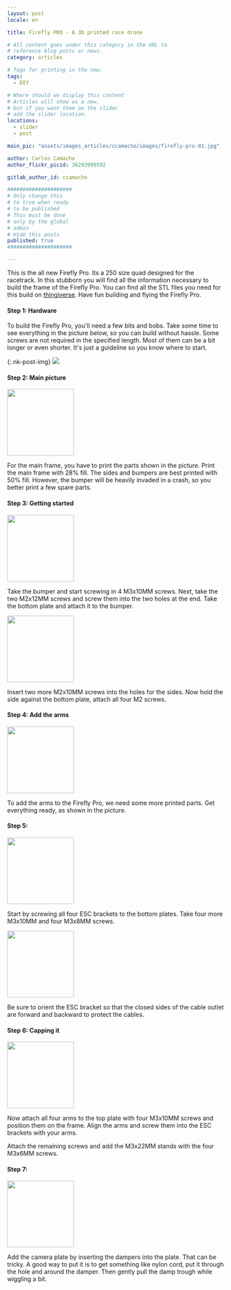 ```yaml
---
layout: post
locale: en

title: Firefly PRO - A 3D printed race drone

# All content goes under this category in the URL to
# reference blog posts or news.
category: articles

# Tags for printing in the new.
tags:
  - DIY

# Where should we display this content
# Articles will show as a new,
# but if you want them on the slider
# add the slider location.
locations:
  - slider
  - post

main_pic: "assets/images_articles/ccamacho/images/firefly-pro-01.jpg"

author: Carlos Camacho
author_flickr_picid: 36293999592

gitlab_author_id: ccamacho

#####################
# Only change this
# to true when ready
# to be published
# This must be done
# only by the global
# admin
# Hide this posts
published: true
#####################

---
```


This is the all new Firefly Pro.
Its a 250 size quad designed for the racetrack.
In this stubborn you will find all the information
necessary to build the frame of the Firefly Pro.
You can find all the STL files you need for this build on
[thingiverse](http://www.thingiverse.com/thing:1163884).
Have fun building and flying the Firefly Pro.

#### Step 1: Hardware

To build the Firefly Pro, you'll need a few bits and bobs.
Take some time to see everything in the picture below,
so you can build without hassle.
Some screws are not required in the specified length.
Most of them can be a bit longer or even shorter.
It's just a guideline so you know where to start.

{:.nk-post-img}
<img src="/assets/images_articles/{{ page.gitlab_author_id }}/images/firefly-pro-02.jpg">


#### Step 2: Main picture

<div class="nk-post-text mt-0">
    <img style="height: 155px;" class="pull-right mt-0" src="/assets/images_articles/{{ page.gitlab_author_id }}/images/firefly-pro-03.jpg" alt="">
        <p class="text-white">
For the main frame, you have to print the parts shown in the picture.
Print the main frame with 28% fill. The sides and bumpers are best printed with 50% fill.
However, the bumper will be heavily invaded in a crash, so you better print a few spare parts.
        </p>
</div>

#### Step 3: Getting started

<div class="nk-post-text mt-0">
    <img style="height: 155px;" class="pull-left mt-0" src="/assets/images_articles/{{ page.gitlab_author_id }}/images/firefly-pro-04.jpg" alt="">
        <p class="text-white">
Take the bumper and start screwing in 4 M3x10MM screws.
Next, take the two M2x12MM screws and screw them into
the two holes at the end. Take the bottom plate and attach it to the bumper.
        </p>
</div>

<div class="nk-post-text mt-0">
    <img style="height: 155px;" class="pull-right mt-0" src="/assets/images_articles/{{ page.gitlab_author_id }}/images/firefly-pro-05.jpg" alt="">
        <p class="text-white">
Insert two more M2x10MM screws into the holes for the sides.
Now hold the side against the bottom plate, attach all four M2 screws.
        </p>
</div>

#### Step 4: Add the arms

<div class="nk-post-text mt-0">
    <img style="height: 155px;" class="pull-left mt-0" src="/assets/images_articles/{{ page.gitlab_author_id }}/images/firefly-pro-06.jpg" alt="">
        <p class="text-white">
To add the arms to the Firefly Pro,
we need some more printed parts.
Get everything ready, as shown in the picture.
        </p>
</div>

#### Step 5:

<div class="nk-post-text mt-0">
    <img style="height: 155px;" class="pull-right mt-0" src="/assets/images_articles/{{ page.gitlab_author_id }}/images/firefly-pro-07.jpg" alt="">
        <p class="text-white">
Start by screwing all four ESC brackets to the bottom plates. Take four more M3x10MM and four M3x8MM screws.
        </p>
</div>

<div class="nk-post-text mt-0">
    <img style="height: 155px;" class="pull-left mt-0" src="/assets/images_articles/{{ page.gitlab_author_id }}/images/firefly-pro-08.jpg" alt="">
        <p class="text-white">
Be sure to orient the ESC bracket so that the closed sides of the cable outlet are forward and backward to protect the cables.
        </p>
</div>

#### Step 6: Capping it

<div class="nk-post-text mt-0">
    <img style="height: 155px;" class="pull-right mt-0" src="/assets/images_articles/{{ page.gitlab_author_id }}/images/firefly-pro-09.jpg" alt="">
        <p class="text-white">
Now attach all four arms to the top plate with four M3x10MM
screws and position them on the frame. Align the arms and
screw them into the ESC brackets with your arms.

Attach the remaining screws and add the M3x22MM stands
with the four M3x6MM screws.
        </p>
</div>

#### Step 7:

<div class="nk-post-text mt-0">
    <img style="height: 155px;" class="pull-left mt-0" src="/assets/images_articles/{{ page.gitlab_author_id }}/images/firefly-pro-10.jpg" alt="">
        <p class="text-white">
Add the camera plate by inserting the dampers into the plate. That can be tricky.
A good way to put it is to get something like nylon cord, put it
through the hole and around the damper. Then gently pull the damp trough while wiggling a bit.
        </p>
</div>


